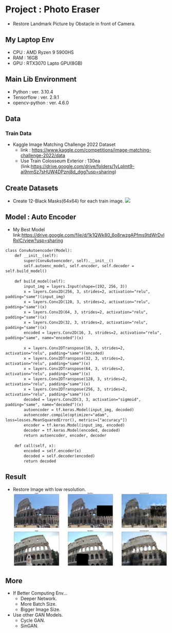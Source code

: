 # Project : Photo Eraser

- Restore Landmark Picture by Obstacle in front of Camera.

## My Laptop Env

- CPU : AMD Ryzen 9 5900HS
- RAM : 16GB
- GPU : RTX3070 Lapto GPU(8GB)

## Main Lib Environment

- Python : ver. 3.10.4
- Tensorflow : ver. 2.9.1
- opencv-python : ver. 4.6.0

## Data

### Train Data

- Kaggle Image Matching Challenge 2022 Dataset
  - link : https://www.kaggle.com/competitions/image-matching-challenge-2022/data
  - Use Train Colosseum Exterior : 130ea (link:https://drive.google.com/drive/folders/1yLplmt9-ai9nmSz7sHUW4DPznj8d_dgg?usp=sharing)

<!-- ### Test Data

- Kaggle Image Matching Challenge 2022 Dataset
  - link : https://www.kaggle.com/competitions/image-matching-challenge-2022/data
  - Use Train Colosseum Exterior
- My Pictures -->

## Create Datasets

- Create 12-Black Masks(64x64) for each train image.
  <img src="./figures/Custom_DA_sample.png">

## Model : Auto Encoder

- My Best Model link:https://drive.google.com/file/d/1k1QWk80_6o8rwzgAPfms9tdWrDvlRxlC/view?usp=sharing

```
class ConvAutoencoder(Model):
    def __init__(self):
        super(ConvAutoencoder, self).__init__()
        self.autoenc_model, self.encoder, self.decoder = self.build_model()

    def build_model(self):
        input_img = layers.Input(shape=(192, 256, 3))
        x = layers.Conv2D(256, 3, strides=2, activation="relu", padding="same")(input_img)
        x = layers.Conv2D(128, 3, strides=2, activation="relu", padding="same")(x)
        x = layers.Conv2D(64, 3, strides=2, activation="relu", padding="same")(x)
        x = layers.Conv2D(32, 3, strides=2, activation="relu", padding="same")(x)
        encoded = layers.Conv2D(16, 3, strides=2, activation="relu", padding="same", name="encoded")(x)

        x = layers.Conv2DTranspose(16, 3, strides=2, activation="relu", padding="same")(encoded)
        x = layers.Conv2DTranspose(32, 3, strides=2, activation="relu", padding="same")(x)
        x = layers.Conv2DTranspose(64, 3, strides=2, activation="relu", padding="same")(x)
        x = layers.Conv2DTranspose(128, 3, strides=2, activation="relu", padding="same")(x)
        x = layers.Conv2DTranspose(256, 3, strides=2, activation="relu", padding="same")(x)
        decoded = layers.Conv2D(3, 3, activation="sigmoid", padding="same", name="decoded")(x)
        autoencoder = tf.keras.Model(input_img, decoded)
        autoencoder.compile(optimizer="adam", loss=losses.MeanSquaredError(), metrics=["accuracy"])
        encoder = tf.keras.Model(input_img, encoded)
        decoder = tf.keras.Model(encoded, decoded)
        return autoencoder, encoder, decoder

    def call(self, x):
        encoded = self.encoder(x)
        decoded = self.decoder(encoded)
        return decoded
```

## Result

- Restore Image with low resolution.
  <img src="./figures/result.png">
  <img src="./figures/result2.png">

## More

- If Better Computing Env...
  - Deeper Network.
  - More Batch Size.
  - Bigger Image Size.
- Use other GAN Models.
  - Cycle GAN.
  - SinGAN.
